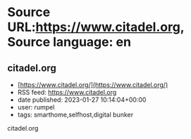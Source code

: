 # Source URL:https://www.citadel.org, Source language: en

## citadel.org
 - [https://www.citadel.org/](https://www.citadel.org/)
 - RSS feed: https://www.citadel.org
 - date published: 2023-01-27 10:14:04+00:00
 - user: rumpel
 - tags: smarthome,selfhost,digital bunker

citadel.org
